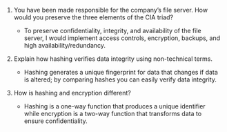 1. You have been made responsible for the company’s file server. How would you preserve the three elements of the CIA triad?

    * To preserve confidentiality, integrity, and availability of the file server, I would implement access controls, encryption, backups, and high availability/redundancy.
     
2. Explain how hashing verifies data integrity using non-technical terms.

    * Hashing generates a unique fingerprint for data that changes if data is altered; by comparing hashes you can easily verify data integrity.
  
4. How is hashing and encryption different?

    *  Hashing is a one-way function that produces a unique identifier while encryption is a two-way function that transforms data to ensure confidentiality.
